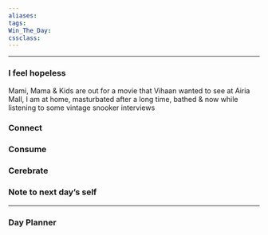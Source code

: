 ```yaml
---
aliases:  
tags:
Win_The_Day:  
cssclass:
---
```

---

### I feel hopeless 
Mami, Mama & Kids are out for a movie that Vihaan wanted to see at Airia Mall, I am at home, masturbated after a long time, bathed & now while listening to some vintage snooker interviews
### Connect 
### Consume
### Cerebrate
### Note to next day’s self
--- 
### Day Planner

